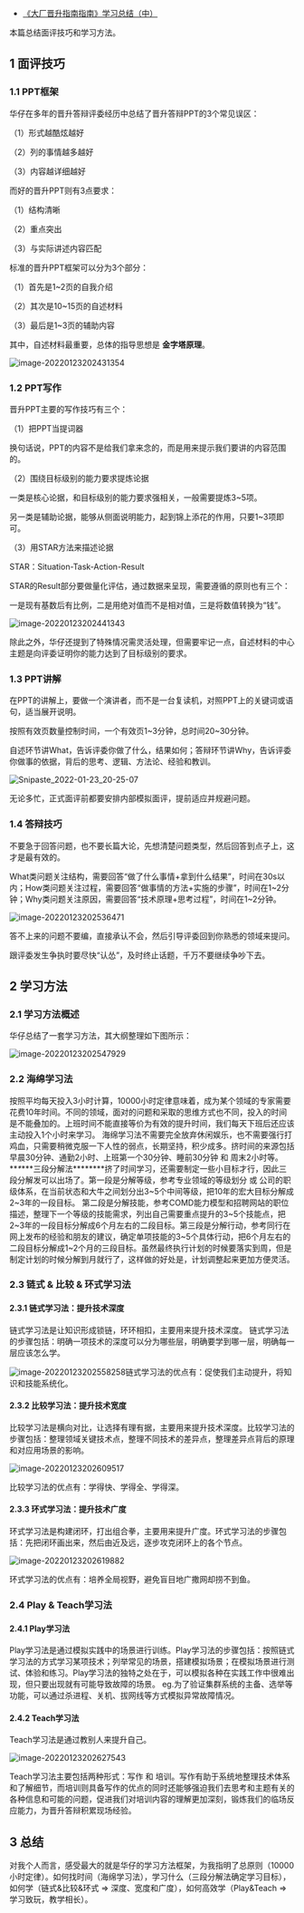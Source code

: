- [《大厂晋升指南指南》学习总结（中）](https://www.cnblogs.com/edisonchou/p/learning_notes_of_promotion_experience_2.html)

本篇总结面评技巧和学习方法。

## 1 面评技巧

### 1.1 PPT框架

华仔在多年的晋升答辩评委经历中总结了晋升答辩PPT的3个常见误区：

（1）形式越酷炫越好

（2）列的事情越多越好

（3）内容越详细越好

而好的晋升PPT则有3点要求：

（1）结构清晰

（2）重点突出

（3）与实际讲述内容匹配

标准的晋升PPT框架可以分为3个部分：

（1）首先是1~2页的自我介绍

（2）其次是10~15页的自述材料

（3）最后是1~3页的辅助内容

其中，自述材料最重要，总体的指导思想是 **金字塔原理**。

![image-20220123202431354](https://gitee.com/er-huomeng/l-img/raw/master/image-20220123202431354.png)

### 1.2 PPT写作

晋升PPT主要的写作技巧有三个：

（1）把PPT当提词器

换句话说，PPT的内容不是给我们拿来念的，而是用来提示我们要讲的内容范围的。

（2）围绕目标级别的能力要求提炼论据

一类是核心论据，和目标级别的能力要求强相关，一般需要提炼3~5项。

另一类是辅助论据，能够从侧面说明能力，起到锦上添花的作用，只要1~3项即可。

（3）用STAR方法来描述论据

STAR：Situation-Task-Action-Result

STAR的Result部分要做量化评估，通过数据来呈现，需要遵循的原则也有三个：

一是现有基数后有比例，二是用绝对值而不是相对值，三是将数值转换为“钱”。

![image-20220123202441343](https://gitee.com/er-huomeng/l-img/raw/master/image-20220123202441343.png)

除此之外，华仔还提到了特殊情况需灵活处理，但需要牢记一点，自述材料的中心主题是向评委证明你的能力达到了目标级别的要求。

### 1.3 PPT讲解

在PPT的讲解上，要做一个演讲者，而不是一台复读机，对照PPT上的关键词或语句，适当展开说明。

按照有效页数量控制时间，一个有效页1~3分钟，总时间20~30分钟。

自述环节讲What，告诉评委你做了什么，结果如何；答辩环节讲Why，告诉评委你做事的依据，背后的思考、逻辑、方法论、经验和教训。

![Snipaste_2022-01-23_20-25-07](https://gitee.com/er-huomeng/l-img/raw/master/Snipaste_2022-01-23_20-25-07.png)

无论多忙，正式面评前都要安排内部模拟面评，提前适应并规避问题。

### 1.4 答辩技巧

不要急于回答问题，也不要长篇大论，先想清楚问题类型，然后回答到点子上，这才是最有效的。

What类问题关注结构，需要回答“做了什么事情+拿到什么结果”，时间在30s以内；How类问题关注过程，需要回答“做事情的方法+实施的步骤”，时间在1~2分钟；Why类问题关注原因，需要回答“技术原理+思考过程”，时间在1~2分钟。

![image-20220123202536471](https://gitee.com/er-huomeng/l-img/raw/master/image-20220123202536471.png)

答不上来的问题不要编，直接承认不会，然后引导评委回到你熟悉的领域来提问。

跟评委发生争执时要尽快“认怂”，及时终止话题，千万不要继续争吵下去。

## 2 学习方法

### 2.1 学习方法概述

华仔总结了一套学习方法，其大纲整理如下图所示：

![image-20220123202547929](https://gitee.com/er-huomeng/l-img/raw/master/image-20220123202547929.png)

### 2.2 海绵学习法

按照平均每天投入3小时计算，10000小时定律意味着，成为某个领域的专家需要花费10年时间。不同的领域，面对的问题和采取的思维方式也不同，投入的时间是不能叠加的。上班时间不能直接等价为有效的提升时间，我们每天下班后还应该主动投入1个小时来学习。
海绵学习法不需要完全放弃休闲娱乐，也不需要强行打鸡血，只需要稍微克服一下人性的弱点，长期坚持，积少成多。挤时间的来源包括早晨30分钟、通勤2小时、上班第一个30分钟、睡前30分钟 和 周末2小时等。***\**\*\*\*三段分解法\*\*\*\*\****挤了时间学习，还需要制定一些小目标才行，因此三段分解发可以出场了。第一段是分解等级，参考专业领域的等级划分 或 公司的职级体系，在当前状态和大牛之间划分出3~5个中间等级，把10年的宏大目标分解成2~3年的一段目标。
第二段是分解技能，参考COMD能力模型和招聘网站的职位描述，整理下一个等级的技能需求，列出自己需要重点提升的3~5个技能点，把2~3年的一段目标分解成6个月左右的二段目标。第三段是分解行动，参考同行在网上发布的经验和朋友的建议，确定单项技能的3~5个具体行动，把6个月左右的二段目标分解成1~2个月的三段目标。虽然最终执行计划的时候要落实到周，但是制定计划的时候分解到月就行了，这样做的好处是，计划调整起来更加方便灵活。

### 2.3 链式 & 比较 & 环式学习法

#### 2.3.1 链式学习法：提升技术深度

链式学习法是让知识形成锁链，环环相扣，主要用来提升技术深度。
链式学习法的步骤包括：明确一项技术的深度可以分为哪些层，明确要学到哪一层，明确每一层应该怎么学。

![image-20220123202558258](https://gitee.com/er-huomeng/l-img/raw/master/image-20220123202558258.png)链式学习法的优点有：促使我们主动提升，将知识和技能系统化。

#### 2.3.2 比较学习法：提升技术宽度

比较学习法是横向对比，让选择有理有据，主要用来提升技术深度。比较学习法的步骤包括：整理领域关键技术点，整理不同技术的差异点，整理差异点背后的原理和对应用场景的影响。

![image-20220123202609517](https://gitee.com/er-huomeng/l-img/raw/master/image-20220123202609517.png)

比较学习法的优点有：学得快、学得全、学得深。

#### 2.3.3 环式学习法：提升技术广度

环式学习法是构建闭环，打出组合拳，主要用来提升广度。环式学习法的步骤包括：先把闭环画出来，然后由近及远，逐步攻克闭环上的各个节点。

![image-20220123202619882](https://gitee.com/er-huomeng/l-img/raw/master/image-20220123202619882.png)

环式学习法的优点有：培养全局视野，避免盲目地广撒网却捞不到鱼。

### 2.4 Play & Teach学习法

#### 2.4.1 Play学习法

Play学习法是通过模拟实践中的场景进行训练。Play学习法的步骤包括：按照链式学习法的方式学习某项技术；列举常见的场景，搭建模拟场景；在模拟场景进行测试、体验和练习。Play学习法的独特之处在于，可以模拟各种在实践工作中很难出现，但只要出现就有可能导致故障的场景。
eg.为了验证集群系统的主备、选举等功能，可以通过杀进程、关机、拔网线等方式模拟异常故障情况。

#### 2.4.2 Teach学习法

Teach学习法是通过教别人来提升自己。

![image-20220123202627543](https://gitee.com/er-huomeng/l-img/raw/master/image-20220123202627543.png)

Teach学习法主要包括两种形式：写作 和 培训。写作有助于系统地整理技术体系和了解细节，而培训则具备写作的优点的同时还能够强迫我们去思考和主题有关的各种信息和可能的问题，促进我们对培训内容的理解更加深刻，锻炼我们的临场反应能力，为晋升答辩积累现场经验。

## 3 总结

对我个人而言，感受最大的就是华仔的学习方法框架，为我指明了总原则（10000小时定律）。如何找时间（海绵学习法），学习什么（三段分解法确定学习目标），如何学（链式&比较&环式 => 深度、宽度和广度），如何高效学（Play&Teach => 学习致玩，教学相长）。